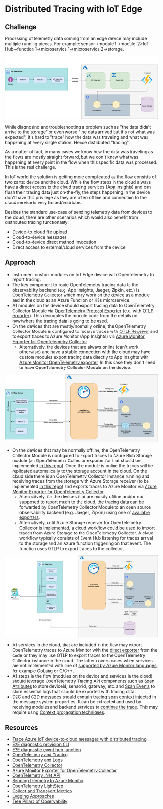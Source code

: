 # Distributed Tracing with IoT Edge 

## Challenge

Processing of telemetry data coming from an edge device may include multiple running pieces. For example: sensor->module 1->module-2>IoT Hub->function 1->microservice 1->microservice 2->storage.

![iot-flow](iot-distr-tracing-overview.png)

While diagnosing and troubleshooting a problem such as "the data didn't arrive to the storage" or even worse "the data arrived but it's not what was expected", it's hard to "trace" how the data was traveling and what was happening at every single station. Hence distributed "tracing".

As a matter of fact, in many cases we know how the data was traveling as the flows are mostly straight forward, but we don't know what was happening at every point in the flow when this specific data was processed. This is the real challenge.

In IoT world the solution is getting more complicated as the flow consists of two parts: device and the cloud. While the flow steps in the cloud always have a direct access to the cloud tracing services (App Insights) and can flush their tracing data just on-the-fly, the steps happening in the device don't have this privilege as they are often offline and connection to the cloud service is very limited/restricted.

Besides the standard use-case of sending telemetry data from devices to the cloud, there are other scenarios which would also benefit from distributed tracing functionality:
- Device-to-cloud file upload
- Cloud-to-device messages
- Cloud-to-device direct method invocation 
- Direct access to external/cloud services from the device  

## Approach
- Instrument custom modules on IoT Edge device with OpenTelemetry to report tracing.
- The key component to route OpenTelemetry tracing data to the observability backend (e.g. App Insights, Jaeger, Zipkin, etc.) is [OpenTelemetry Collector](https://github.com/open-telemetry/opentelemetry-collector/blob/main/docs/design.md) which may work on the device as a module and in the cloud as an Azure Function or K8s microservice.
- All modules on the device should export tracing data to OpenTelemetry Collector Module via [OpenTelemetry Protocol Exporter](https://github.com/open-telemetry/opentelemetry-specification/blob/main/specification/protocol/exporter.md) (e.g. with [OTLP exporter](https://github.com/open-telemetry/opentelemetry-dotnet/blob/main/src/OpenTelemetry.Exporter.OpenTelemetryProtocol/README.md)). This decouples the module code from the details on how/where the tracing data is going to be used.
- On the devices that are mostly/normally online, the OpenTelemetry Collector Module is configured to receive traces with [OTLP Receiver](https://github.com/open-telemetry/opentelemetry-collector/blob/main/receiver/otlpreceiver/README.md) and to export traces to Azure Monitor (App Insights) via [Azure Monitor Exporter for OpenTelemetry Collector](https://github.com/open-telemetry/opentelemetry-collector-contrib/tree/main/exporter/azuremonitorexporter)              
  - Alternatively, the devices that are always online (can't work otherwise) and have a stable connection with the cloud may have custom modules export tracing data directly to App Insights with [Azure Monitor OpenTelemetry exporter](https://docs.microsoft.com/en-us/azure/azure-monitor/app/opentelemetry-enable?tabs=net#enable-azure-monitor-application-insights). In this case they don't need to have OpenTelemetry Collector Module on the device.

![online-trace](iot-distr-tracing-online.png)
- On the devices that may be normally offline, the OpenTelemetry Collector Module is configured to export traces to Azure Blob Storage module (an OpenTelemetry Collector exporter for that should be implemented [in this repo](https://github.com/open-telemetry/opentelemetry-collector-contrib/tree/main/exporter)). Once the module is online the traces will be replicated automatically to the storage account in the cloud. On the cloud side there is an OpenTelemetry Collector instance running and receiving traces from the storage with Azure Storage receiver (to be implemented [in this repo](https://github.com/open-telemetry/opentelemetry-collector-contrib/tree/main/receiver)) and exports traces to Azure Monitor via [Azure Monitor Exporter for OpenTelemetry Collector](https://github.com/open-telemetry/opentelemetry-collector-contrib/tree/main/exporter/azuremonitorexporter). 
    - Alternatively, for the devices that are mostly offline and/or not supposed to report much to the cloud, the tracing data can be forwarded by OpenTelemetry Collector Module to an open source observability backend (e.g. Jaeger, Zipkin) using one of [available exporters](https://github.com/open-telemetry/opentelemetry-collector-contrib/tree/main/exporter). 
    - Alternatively, until Azure Storage receiver for OpenTelemetry Collector is implemented, a cloud workflow could be used to import traces from Azure Storage to the OpenTelemetry Collector. A cloud workflow typically consists of Event Hub listening for traces arrival to the storage and an Azure function triggering on that event. The function uses OTLP to export traces to the collector.

![offline-trace](iot-distr-tracing-offline.png)

- All services in the cloud, that are included in the flow may export OpenTelemetry traces to Azure Monitor with the [direct exporter](https://docs.microsoft.com/en-us/azure/azure-monitor/app/opentelemetry-overview#sending-your-telemetry) from the code or they may use OTLP to export traces to the OpenTelemetry Collector instance in the cloud. The latter covers cases when services are not implemented with one of [supported by Azure Monitor languages](https://docs.microsoft.com/en-us/azure/azure-monitor/app/platforms), for example GoLang or C/C++.
- All steps in the flow (modules on the device and services in the cloud) should leverage OpenTelemetry Tracing API components such as [Span Attributes](https://github.com/open-telemetry/opentelemetry-specification/blob/main/specification/trace/api.md#set-attributes) to store deviceid, sensorid, gateway, etc. and [Span Events](https://github.com/open-telemetry/opentelemetry-specification/blob/main/specification/trace/api.md#add-events) to store essential logs that should be exported with tracing data.
- D2C and C2D messages should contain [tracing span context](https://opentelemetry.io/docs/reference/specification/overview/#spancontext) injected in the message system properties. It can be extracted and used by receiving modules and backend services to [continue the trace](https://opentelemetry.io/docs/concepts/data-sources/#traces). This may require using [Context propagation techniques](https://github.com/open-telemetry/opentelemetry-dotnet/blob/main/src/OpenTelemetry.Api/README.md#context-propagation).

## Resources
- [Trace Azure IoT device-to-cloud messages with distributed tracing](https://docs.microsoft.com/en-us/azure/iot-hub/iot-hub-distributed-tracing)
- [E2E diagnostic provision CLI](https://github.com/Azure-Samples/e2e-diagnostic-provision-cli)
- [E2E diagnostic event hub function ](https://github.com/Azure-Samples/e2e-diagnostic-eventhub-ai-function)
- [OpenTelemetry and Tracing](https://lightstep.com/blog/opentelemetry-101-what-is-tracing/)
- [OpenTelemetry and Logs](https://github.com/open-telemetry/opentelemetry-specification/blob/main/specification/logs/overview.md#via-file-or-stdout-logs)
- [OpenTelemetry Collector](https://github.com/open-telemetry/opentelemetry-collector/blob/main/docs/design.md)
- [Azure Monitor Exporter for OpenTelemetry Collector](https://github.com/open-telemetry/opentelemetry-collector-contrib/tree/main/exporter/azuremonitorexporter)
- [OpenTelemetry .Net API](https://github.com/open-telemetry/opentelemetry-dotnet/blob/main/src/OpenTelemetry.Api/README.md#introduction-to-opentelemetry-net-tracing-api)
- [Sending telemetry to Azure Monitor](https://docs.microsoft.com/en-us/azure/azure-monitor/app/opentelemetry-overview#sending-your-telemetry)
- [OpenTelemetry LightStep](https://opentelemetry.lightstep.com)
- [Collect and Transport Metrics](https://docs.microsoft.com/en-us/azure/iot-edge/how-to-collect-and-transport-metrics?view=iotedge-2020-11&tabs=iothub)
- [Logging Approaches](https://www.cwcwiki.com/wiki/IoT_and_Intelligent_Edge_Resources-_Edge_Observability)
- [Tree Pillars of Observability](https://www.oreilly.com/library/view/distributed-systems-observability/9781492033431/ch04.html)